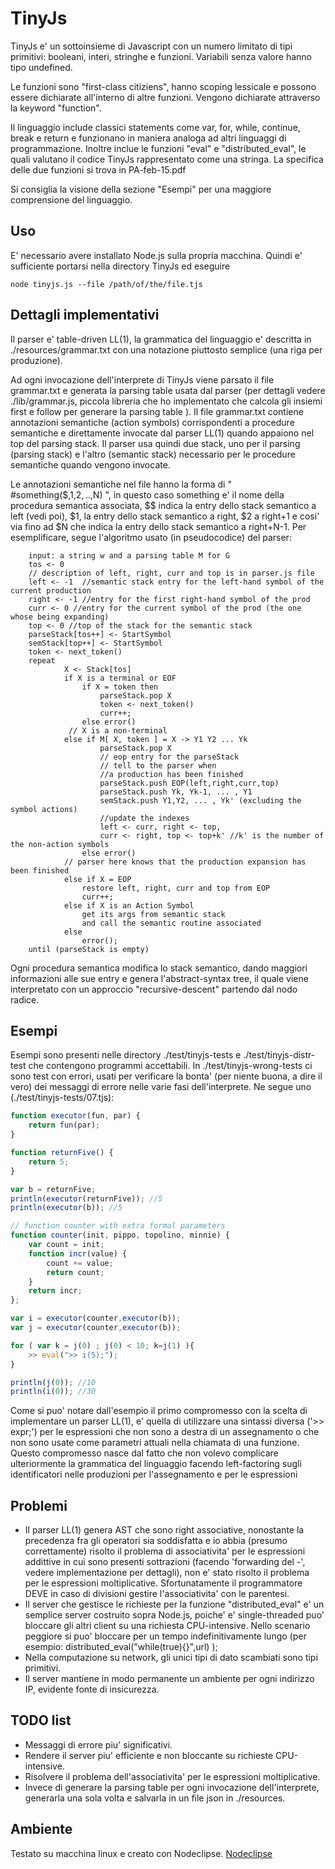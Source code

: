 
# TinyJs
TinyJs e' un sottoinsieme di Javascript con un numero limitato di tipi primitivi: 
booleani, interi, stringhe e funzioni. Variabili senza valore hanno tipo undefined.

Le funzioni sono "first-class citiziens", hanno scoping lessicale e possono essere 
dichiarate all'interno di altre funzioni. Vengono dichiarate attraverso la
keyword "function".

Il linguaggio include classici statements come var, for, while, continue, break e
return e funzionano in maniera analoga ad altri linguaggi di programmazione. Inoltre
inclue le funzioni "eval" e "distributed_eval", le quali valutano il codice TinyJs
rappresentato come una stringa. La specifica delle due funzioni si trova in PA-feb-15.pdf

Si consiglia la visione della sezione "Esempi" per una maggiore comprensione del
linguaggio.

## Uso
E' necessario avere installato Node.js sulla propria macchina.
Quindi e' sufficiente portarsi nella directory TinyJs ed eseguire
``` 
node tinyjs.js --file /path/of/the/file.tjs 
```

## Dettagli implementativi
Il parser e' table-driven LL(1), la grammatica del linguaggio e' descritta in
./resources/grammar.txt con una notazione piuttosto semplice (una riga per produzione).

Ad ogni invocazione dell'interprete di TinyJs viene parsato il file grammar.txt e generata
la parsing table usata dal parser (per dettagli vedere ./lib/grammar.js, piccola libreria che
ho implementato che calcola gli insiemi first e follow per generare la parsing table ). 
Il file grammar.txt contiene annotazioni semantiche (action symbols) corrispondenti a procedure 
semantiche e direttamente invocate dal parser LL(1) quando appaiono nel top del parsing stack. 
Il parser usa quindi due stack, uno per il parsing (parsing stack) e l'altro (semantic stack)
necessario per le procedure semantiche quando vengono invocate.

Le annotazioni semantiche nel file hanno la forma di " #something($$,$1,$2, ..,$N) ", in questo 
caso something e' il nome della procedura semantica associata, $$ indica la entry dello
stack semantico a left (vedi poi), $1, la entry dello stack semantico a right, $2 a right+1 e
cosi' via fino ad $N che indica la entry dello stack semantico a right+N-1.
Per esemplificare, segue l'algoritmo usato (in pseudocodice) del parser:

```
	input: a string w and a parsing table M for G
	tos <- 0
	// description of left, right, curr and top is in parser.js file
	left <- -1  //semantic stack entry for the left-hand symbol of the current production
	right <- -1 //entry for the first right-hand symbol of the prod
	curr <- 0 //entry for the current symbol of the prod (the one whose being expanding)
	top <- 0 //top of the stack for the semantic stack
	parseStack[tos++] <- StartSymbol 
	semStack[top++] <- StartSymbol
	token <- next_token() 
	repeat
			X <- Stack[tos]
			if X is a terminal or EOF
				if X = token then
					parseStack.pop X
					token <- next_token()
					curr++;
				else error()
			 // X is a non-terminal
			else if M[ X, token ] = X -> Y1 Y2 ... Yk
					parseStack.pop X
					// eop entry for the parseStack
					// tell to the parser when 
					//a production has been finished
					parseStack.push EOP(left,right,curr,top)
					parseStack.push Yk, Yk-1, ... , Y1
					semStack.push Y1,Y2, ... , Yk' (excluding the symbol actions)
					//update the indexes
					left <- curr, right <- top,
					curr <- right, top <- top+k' //k' is the number of the non-action symbols
				else error()
			// parser here knows that the production expansion has been finished
			else if X = EOP
				restore left, right, curr and top from EOP
				curr++;
			else if X is an Action Symbol
				get its args from semantic stack
				and call the semantic routine associated
			else 
				error();
	until (parseStack is empty)
```
Ogni procedura semantica modifica lo stack semantico, dando maggiori informazioni alle sue
entry e genera l'abstract-syntax tree, il quale viene interpretato con un approccio
"recursive-descent" partendo dal nodo radice.

## Esempi
Esempi sono presenti nelle directory ./test/tinyjs-tests e ./test/tinyjs-distr-test che
contengono programmi accettabili. In ./test/tinyjs-wrong-tests ci sono test con errori, usati
per verificare la bonta' (per niente buona, a dire il vero) dei messaggi di errore nelle varie
fasi dell'interprete. Ne segue uno (./test/tinyjs-tests/07.tjs):

``` javascript
function executor(fun, par) { 
	return fun(par);
}

function returnFive() {
	return 5;	
}

var b = returnFive;
println(executor(returnFive)); //5
println(executor(b)); //5

// function counter with extra formal parameters
function counter(init, pippo, topolino, minnie) {
	var count = init;
	function incr(value) {
		count += value;
		return count;
	}
	return incr;
};

var i = executor(counter,executor(b));
var j = executor(counter,executor(b));

for ( var k = j(0) ; j(0) < 10; k=j(1) ){
	>> eval(">> i(5);");
}

println(j(0)); //10
println(i(0)); //30
```
Come si puo' notare dall'esempio il primo compromesso con la scelta di implementare un
parser LL(1), e' quella di utilizzare una sintassi diversa ('>> expr;') per le espressioni 
che non sono a destra di un assegnamento o che non sono usate come parametri attuali
nella chiamata di una funzione. Questo compromesso nasce dal fatto che non volevo complicare
ulteriormente la grammatica del linguaggio facendo left-factoring sugli identificatori nelle
produzioni per l'assegnamento e per le espressioni

## Problemi
- Il parser LL(1) genera AST che sono right associative, nonostante la precedenza fra gli
operatori sia soddisfatta e io abbia (presumo correttamente) risolto il problema di associativita' 
per le espressioni addittive in cui sono presenti sottrazioni (facendo 'forwarding del -', vedere 
implementazione per dettagli), non e' stato risolto il problema per le espressioni moltiplicative.
Sfortunatamente il programmatore DEVE in caso di divisioni gestire l'associativita' con le parentesi.
- Il server che gestisce le richieste per la funzione "distributed_eval" e' un semplice server
costruito sopra Node.js, poiche' e' single-threaded puo' bloccare gli altri client su una 
richiesta CPU-intensive. Nello scenario peggiore si puo' bloccare per un tempo indefinitivamente
lungo (per esempio: distributed_eval("while(true){}",url) );
- Nella computazione su network, gli unici tipi di dato scambiati sono tipi primitivi.
- Il server mantiene in modo permanente un ambiente per ogni indirizzo IP, evidente fonte di
insicurezza.

## TODO list
- Messaggi di errore piu' significativi.
- Rendere il server piu' efficiente e non bloccante su richieste CPU-intensive.
- Risolvere il problema dell'associativita' per le espressioni moltiplicative.
- Invece di generare la parsing table per ogni invocazione dell'interprete, generarla una sola volta
e salvarla in un file json in ./resources.

## Ambiente
Testato su macchina linux e creato con Nodeclipse.
[Nodeclipse](https://github.com/Nodeclipse/nodeclipse-1)